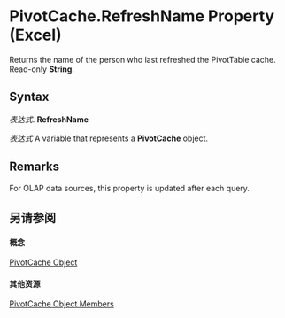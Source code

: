 
# PivotCache.RefreshName Property (Excel)

Returns the name of the person who last refreshed the PivotTable cache. Read-only  **String**.


## Syntax

 _表达式_. **RefreshName**

 _表达式_ A variable that represents a **PivotCache** object.


## Remarks

For OLAP data sources, this property is updated after each query.


## 另请参阅


#### 概念


[PivotCache Object](c3d84ef1-f9e6-b1bc-cbf0-3ba8dfe17439.md)
#### 其他资源


[PivotCache Object Members](http://msdn.microsoft.com/library/113f1109-e1c9-2c6e-0581-9fba82f278dc%28Office.15%29.aspx)